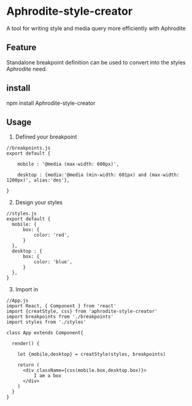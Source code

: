# Aphrodite-style-creator
A tool for writing style and media query more efficiently with Aphrodite

## Feature
Standalone breakpoint definition can be used to convert into the styles Aphrodite need.

## install
npm install Aphrodite-style-creator

## Usage 
1. Defined your breakpoint
```
//breakpoints.js
export default {

    mobile : '@media (max-width: 600px)',
    
    desktop : {media:'@media (min-width: 601px) and (max-width: 1200px)', alias:'des'},
    
}
```

2. Design your styles
```
//styles.js
export default {
  mobile: {
      box: {
          color: 'red',
      }
  },
  desktop : {
      box: {
          color: 'blue',
      }
  },
}
```

3. Import in
```
//App.js
import React, { Component } from 'react'
import {creatStyle, css} from 'aphrodite-style-creator'
import breakpoints from './breakpoints'
import styles from './styles'

class App extends Component{

  render() {
 
    let {mobile,desktop} = creatStyle(styles, breakpoints)

    return (
      <div className={css(mobile.box,desktop.box)}>
          I am a box
      </div>
    )
  }
}
```

